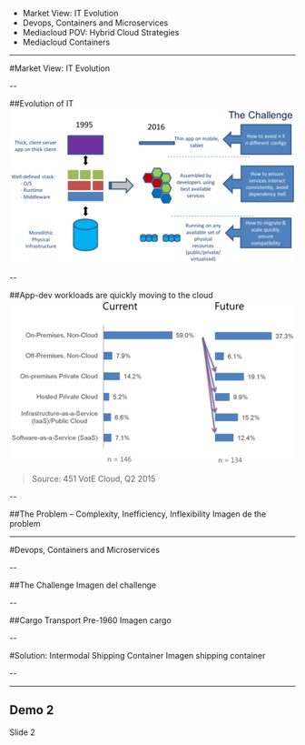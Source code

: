 * Market View: IT Evolution
* Devops, Containers and Microservices
* Mediacloud POV: Hybrid Cloud Strategies
* Mediacloud Containers

---

<!-- .slide: data-background="#8dc63f" -->
#Market View: IT Evolution

--

##Evolution of IT
![alt text](images/thechallenge.png "The Challenge")

--

##App-dev workloads are quickly moving to the cloud
![alt text](images/current-future.png "Current Future")
> Source: 451 VotE Cloud, Q2 2015

--

##The Problem – Complexity, Inefficiency, Inflexibility
Imagen de the problem

---

<!-- .slide: data-background="#8dc63f" -->
#Devops, Containers and Microservices

--

##The Challenge
Imagen del challenge

--

##Cargo Transport Pre-1960
Imagen cargo

--

#Solution: Intermodal Shipping Container
Imagen shipping container

--



---

## Demo 2
Slide 2
